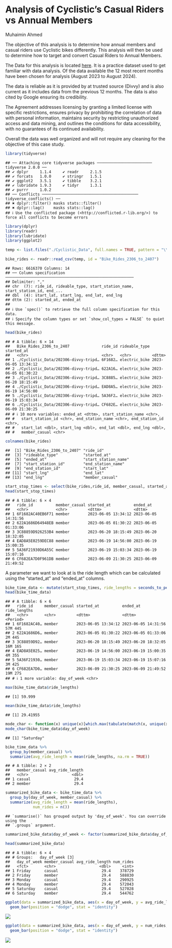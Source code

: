 Analysis of Cyclistic’s Casual Riders vs Annual Members
================
Muhaimin Ahmed

The objective of this analysis is to determine how annual members and
casual riders use Cyclistic bikes differently. This analysis will then
be used to determine how to target and convert Casual Riders to Annual
Members.

The Data for this analysis is located
[here](https://divvy-tripdata.s3.amazonaws.com/index.html). It is a
practice dataset used to get familiar with data analysis. Of the data
available the 12 most recent months have been chosen for analysis
(August 2023 to August 2024).

The data is reliable as it is provided by at trusted source (Divvy) and
is also current as it includes data from the previous 12 months. The
data is also cited by Google ensuring its credibility.

The Agreement addresses licensing by granting a limited license with
specific restrictions, ensures privacy by prohibiting the correlation of
data with personal information, maintains security by restricting
unauthorized access and data mining, and outlines the conditions for
data accessibility, with no guarantees of its continued availability.

Overall the data was well organized and will not require any cleaning
for the objective of this case study.

``` r
library(tidyverse)
```

    ## ── Attaching core tidyverse packages ──────────────────────── tidyverse 2.0.0 ──
    ## ✔ dplyr     1.1.4     ✔ readr     2.1.5
    ## ✔ forcats   1.0.0     ✔ stringr   1.5.1
    ## ✔ ggplot2   3.5.1     ✔ tibble    3.2.1
    ## ✔ lubridate 1.9.3     ✔ tidyr     1.3.1
    ## ✔ purrr     1.0.2     
    ## ── Conflicts ────────────────────────────────────────── tidyverse_conflicts() ──
    ## ✖ dplyr::filter() masks stats::filter()
    ## ✖ dplyr::lag()    masks stats::lag()
    ## ℹ Use the conflicted package (<http://conflicted.r-lib.org/>) to force all conflicts to become errors

``` r
library(dplyr)
library(readr)
library(lubridate)
library(ggplot2)
```

``` r
temp <- list.files("./Cyclistic_Data", full.names = TRUE, pattern = "\\.csv$")

bike_rides <- readr::read_csv(temp, id = "Bike_Rides_2306_to_2407")
```

    ## Rows: 6616370 Columns: 14
    ## ── Column specification ────────────────────────────────────────────────────────
    ## Delimiter: ","
    ## chr  (7): ride_id, rideable_type, start_station_name, start_station_id, end_...
    ## dbl  (4): start_lat, start_lng, end_lat, end_lng
    ## dttm (2): started_at, ended_at
    ## 
    ## ℹ Use `spec()` to retrieve the full column specification for this data.
    ## ℹ Specify the column types or set `show_col_types = FALSE` to quiet this message.

``` r
head(bike_rides)
```

    ## # A tibble: 6 × 14
    ##   Bike_Rides_2306_to_2407              ride_id rideable_type started_at         
    ##   <chr>                                <chr>   <chr>         <dttm>             
    ## 1 ./Cyclistic_Data/202306-divvy-tripd… 6F1682… electric_bike 2023-06-05 13:34:12
    ## 2 ./Cyclistic_Data/202306-divvy-tripd… 622A16… electric_bike 2023-06-05 01:30:22
    ## 3 ./Cyclistic_Data/202306-divvy-tripd… 3C8885… electric_bike 2023-06-20 18:15:49
    ## 4 ./Cyclistic_Data/202306-divvy-tripd… EAD8A5… electric_bike 2023-06-19 14:56:00
    ## 5 ./Cyclistic_Data/202306-divvy-tripd… 5A36F2… electric_bike 2023-06-19 15:03:34
    ## 6 ./Cyclistic_Data/202306-divvy-tripd… CF682E… electric_bike 2023-06-09 21:30:25
    ## # ℹ 10 more variables: ended_at <dttm>, start_station_name <chr>,
    ## #   start_station_id <chr>, end_station_name <chr>, end_station_id <chr>,
    ## #   start_lat <dbl>, start_lng <dbl>, end_lat <dbl>, end_lng <dbl>,
    ## #   member_casual <chr>

``` r
colnames(bike_rides)
```

    ##  [1] "Bike_Rides_2306_to_2407" "ride_id"                
    ##  [3] "rideable_type"           "started_at"             
    ##  [5] "ended_at"                "start_station_name"     
    ##  [7] "start_station_id"        "end_station_name"       
    ##  [9] "end_station_id"          "start_lat"              
    ## [11] "start_lng"               "end_lat"                
    ## [13] "end_lng"                 "member_casual"

``` r
start_stop_times <- select(bike_rides,ride_id, member_casual, started_at, ended_at)
head(start_stop_times)
```

    ## # A tibble: 6 × 4
    ##   ride_id          member_casual started_at          ended_at           
    ##   <chr>            <chr>         <dttm>              <dttm>             
    ## 1 6F1682AC40EB6F71 member        2023-06-05 13:34:12 2023-06-05 14:31:56
    ## 2 622A1686D64948EB member        2023-06-05 01:30:22 2023-06-05 01:33:06
    ## 3 3C88859D926253B4 member        2023-06-20 18:15:49 2023-06-20 18:32:05
    ## 4 EAD8A5E0259DEC88 member        2023-06-19 14:56:00 2023-06-19 15:00:35
    ## 5 5A36F21930D6A55C member        2023-06-19 15:03:34 2023-06-19 15:07:16
    ## 6 CF682EA7D0F961DB member        2023-06-09 21:30:25 2023-06-09 21:49:52

A parameter we want to look at is the ride length which can be
calculated using the “started_at” and “ended_at” columns.

``` r
bike_time_data <- mutate(start_stop_times, ride_lengths = seconds_to_period(ended_at-started_at), day_of_week = weekdays(started_at))
head(bike_time_data)
```

    ## # A tibble: 6 × 6
    ##   ride_id     member_casual started_at          ended_at            ride_lengths
    ##   <chr>       <chr>         <dttm>              <dttm>              <Period>    
    ## 1 6F1682AC40… member        2023-06-05 13:34:12 2023-06-05 14:31:56 57M 44S     
    ## 2 622A1686D6… member        2023-06-05 01:30:22 2023-06-05 01:33:06 2M 44S      
    ## 3 3C88859D92… member        2023-06-20 18:15:49 2023-06-20 18:32:05 16M 16S     
    ## 4 EAD8A5E025… member        2023-06-19 14:56:00 2023-06-19 15:00:35 4M 35S      
    ## 5 5A36F21930… member        2023-06-19 15:03:34 2023-06-19 15:07:16 3M 42S      
    ## 6 CF682EA7D0… member        2023-06-09 21:30:25 2023-06-09 21:49:52 19M 27S     
    ## # ℹ 1 more variable: day_of_week <chr>

``` r
max(bike_time_data$ride_lengths)
```

    ## [1] 59.999

``` r
mean(bike_time_data$ride_lengths)
```

    ## [1] 29.41955

``` r
mode_char <- function(x) unique(x)[which.max(tabulate(match(x, unique(x))))]
mode_char(bike_time_data$day_of_week)
```

    ## [1] "Saturday"

``` r
bike_time_data %>%
  group_by(member_casual) %>%
  summarize(avg_ride_length = mean(ride_lengths, na.rm = TRUE))
```

    ## # A tibble: 2 × 2
    ##   member_casual avg_ride_length
    ##   <chr>                   <dbl>
    ## 1 casual                   29.4
    ## 2 member                   29.4

``` r
summarized_bike_data <- bike_time_data %>%
  group_by(day_of_week, member_casual) %>%
  summarize(avg_ride_length = mean(ride_lengths), 
            num_rides = n())
```

    ## `summarise()` has grouped output by 'day_of_week'. You can override using the
    ## `.groups` argument.

``` r
summarized_bike_data$day_of_week <- factor(summarized_bike_data$day_of_week, c("Monday", "Tuesday", "Wednesday", "Thursday","Friday","Saturday", "Sunday"))
```

``` r
head(summarized_bike_data)
```

    ## # A tibble: 6 × 4
    ## # Groups:   day_of_week [3]
    ##   day_of_week member_casual avg_ride_length num_rides
    ##   <fct>       <chr>                   <dbl>     <int>
    ## 1 Friday      casual                   29.4    378729
    ## 2 Friday      member                   29.4    588830
    ## 3 Monday      casual                   29.4    290925
    ## 4 Monday      member                   29.4    572043
    ## 5 Saturday    casual                   29.4    527028
    ## 6 Saturday    member                   29.4    544762

``` r
ggplot(data = summarized_bike_data, aes(x = day_of_week, y = avg_ride_length, fill = member_casual)) +
  geom_bar(position = "dodge", stat = "identity")
```

![](Cyclistic_files/figure-gfm/visualizing%20average%20ride%20length%20for%20users%20by%20day%20of%20week-1.png)<!-- -->

``` r
ggplot(data = summarized_bike_data, aes(x = day_of_week, y = num_rides, fill = member_casual)) +
  geom_bar(position = "dodge", stat = "identity")
```

![](Cyclistic_files/figure-gfm/visualizing%20number%20of%20rides%20for%20users%20by%20day%20of%20week-1.png)<!-- -->
